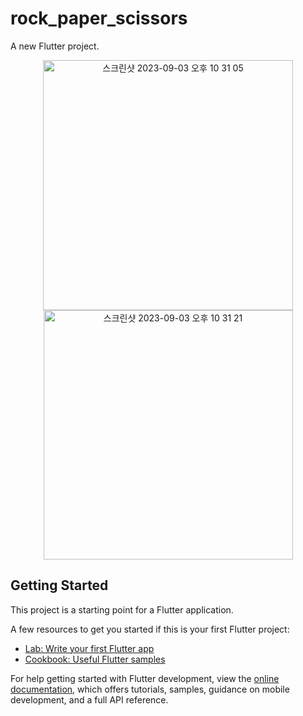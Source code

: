 # rock_paper_scissors

A new Flutter project.

<p align="center">
  <img width="400" alt="스크린샷 2023-09-03 오후 10 31 05" src="https://github.com/hangunhee39/flutter_study/assets/77563098/318a0b27-f5a9-4624-953c-7822838bfe6e">
  <img width="399" alt="스크린샷 2023-09-03 오후 10 31 21" src="https://github.com/hangunhee39/flutter_study/assets/77563098/c0353e49-9ee6-49ad-af95-fe4a1b08929b">
</p>


## Getting Started

This project is a starting point for a Flutter application.

A few resources to get you started if this is your first Flutter project:

- [Lab: Write your first Flutter app](https://docs.flutter.dev/get-started/codelab)
- [Cookbook: Useful Flutter samples](https://docs.flutter.dev/cookbook)

For help getting started with Flutter development, view the
[online documentation](https://docs.flutter.dev/), which offers tutorials,
samples, guidance on mobile development, and a full API reference.
